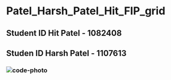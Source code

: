 # Patel_Harsh_Patel_Hit_FIP_grid
## Student ID Hit Patel - 1082408
## Studen ID Harsh Patel - 1107613
### ![code-photo](https://github.com/hkpatel310/Patel_Harsh_Patel_Hit_FIP_grid/assets/121983566/0dd4239a-7271-499d-8b5a-66c5198aa293)
